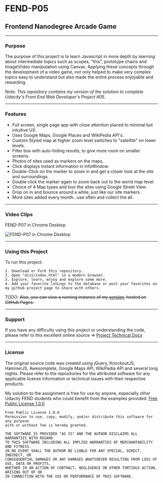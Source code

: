 

# FEND-P05

## Frontend Nanodegree Arcade Game

* * *

### Purpose

The purpose of this project is to learn Javascript in more depth by learning about intermediate topics such as scopes, "this", prototype chains and Image\\Video manipulation using Canvas.  Applying these concepts through the development of a video game, not only helped to make very complex topics easy to understand but also made the entire process enjoyable and rewarding.

_Note: This repository contains my version of the solution to complete Udacity's Front End Web Developer's Project #05._

* * *

### Features

-   Full screen, single page app with close attention placed to minimal but intuitive UX.
-   Uses Google Maps, Google Places and WikiPedia API's.
-   Custom Styled map at higher zoom level switches to "satellite" on lower levels.
-   Filter box with auto-hiding results, to give more room on smaller screens.
-   Photos of sites used as markers on the maps.
-   Click displays instant information in InfoWindow.
-   Double-Click on the marker to zoom in and get a closer look at the site and surroundings.
-   Double click the marker again to zoom back out to the world map level.
-   Choice of 4 Map types and tour the sites using Google Street View.
-   Drop on in and bounce around a while, just like our site markers.
-   More sites added every month...use often and collect the all.

* * *

### Video Clips

FEND-P07 in Chrome Desktop

![FEND-P07 in Chrome Desktop](doc/Desktop.mp4.gif "FEND-P07 in Chrome Desktop")


* * *

### Using this Project

To run this project:

```english
1. Download or Fork this repository.
2. Open "dist/index.html" in a modern browser.
3. Explore, learn, enjoy and explore some more.
4. Add your favorite latLngs to the database or post your favorites on my github project page to share with others.
```

TODO: ~~Also, you can view a running instance of my [version](https://rlugojr.github.io/FEND-P05/), hosted on GitHub Pages.~~

* * *

### Support

If you have any difficulty using this project or understanding the code,
please refer to this excellent online source => [Project Technical Docs](https://www.udacity.com/course/front-end-web-developer-nanodegree--nd001)

* * *

### License

The original source code was created using jQuery, KnockoutJS, HammerJS, Awesomplete, Google Maps API, WikiPedia API and several long nights.  Please refer to the repositories for the attributed software for any applicable license information or technical issues with their respective products.

My solution to the assignment is free for use by anyone, especially other Udacity FEND students who could benefit from the examples provided.
[Free Public License 1.0.0](https://opensource.org/licenses/FPL-1.0.0)

```english
Free Public License 1.0.0
Permission to use, copy, modify, and/or distribute this software for any purpose
with or without fee is hereby granted.

THE SOFTWARE IS PROVIDED "AS IS" AND THE AUTHOR DISCLAIMS ALL WARRANTIES WITH REGARD
TO THIS SOFTWARE INCLUDING ALL IMPLIED WARRANTIES OF MERCHANTABILITY AND FITNESS.
IN NO EVENT SHALL THE AUTHOR BE LIABLE FOR ANY SPECIAL, DIRECT, INDIRECT, OR
CONSEQUENTIAL DAMAGES OR ANY DAMAGES WHATSOEVER RESULTING FROM LOSS OF USE, DATA OR PROFITS,
WHETHER IN AN ACTION OF CONTRACT, NEGLIGENCE OR OTHER TORTIOUS ACTION, ARISING OUT OF OR
IN CONNECTION WITH THE USE OR PERFORMANCE OF THIS SOFTWARE.
```
